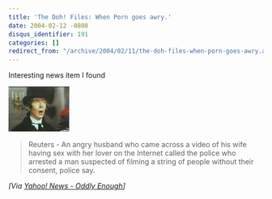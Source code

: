 ```yaml
---
title: 'The Doh! Files: When Porn goes awry.'
date: 2004-02-12 -0800
disqus_identifier: 191
categories: []
redirect_from: "/archive/2004/02/11/the-doh-files-when-porn-goes-awry.aspx/"
---
```


Interesting news item I found

![Man with a look of shock](/images/shock.jpg)

> Reuters - An angry husband who came across a video of his wife having
> sex with her lover on the Internet called the police who arrested a
> man suspected of filming a string of people without their consent,
> police say.

*[Via [Yahoo! News - Oddly
Enough](http://us.rd.yahoo.com/dailynews/rss/757/*http://story.news.yahoo.com/news?tmpl=story2&u=/nm/20040212/od_uk_nm/oukoe_odd_greece_porn "Man finds wife on porn clip")]*

